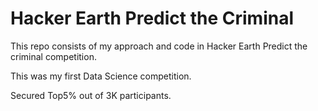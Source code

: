 # Hacker Earth Predict the Criminal

This repo consists of my approach and code in Hacker Earth Predict the criminal competition. 

This was my first Data Science competition.

Secured Top5% out of 3K participants.



